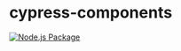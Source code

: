 # cypress-components

[![Node.js Package](https://github.com/dannysilence/cypress-components/actions/workflows/npm-publish-github-packages.yml/badge.svg?branch=main)](https://github.com/dannysilence/cypress-components/actions/workflows/npm-publish-github-packages.yml)
